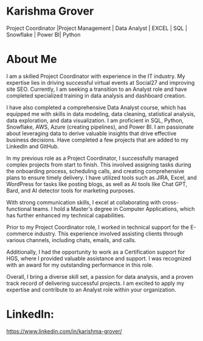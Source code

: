 # Karishma Grover
Project Coordinator |Project Management | Data Analyst | EXCEL | SQL | Snowflake | Power BI| Python
# About Me
I am a skilled Project Coordinator with experience in the IT industry. My expertise lies in driving successful virtual events at Social27 and improving site SEO. Currently, I am seeking a transition to an Analyst role and have completed specialized training in data analysis and dashboard creation.

I have also completed a comprehensive Data Analyst course, which has equipped me with skills in data modeling, data cleaning, statistical analysis, data exploration, and data visualization. I am proficient in SQL, Python, Snowflake, AWS, Azure (creating pipelines), and Power BI. I am passionate about leveraging data to derive valuable insights that drive effective business decisions. Have completed a few projects that are added to my LinkedIn and GitHub.

In my previous role as a Project Coordinator, I successfully managed complex projects from start to finish. This involved assigning tasks during the onboarding process, scheduling calls, and creating comprehensive plans to ensure timely delivery. I have utilized tools such as JIRA, Excel, and WordPress for tasks like posting blogs, as well as AI tools like Chat GPT, Bard, and AI detector tools for marketing purposes.

With strong communication skills, I excel at collaborating with cross-functional teams. I hold a Master's degree in Computer Applications, which has further enhanced my technical capabilities.

Prior to my Project Coordinator role, I worked in technical support for the E-commerce industry. This experience involved assisting clients through various channels, including chats, emails, and calls.

Additionally, I had the opportunity to work as a Certification support for HGS, where I provided valuable assistance and support. I was recognized with an award for my outstanding performance in this role.

Overall, I bring a diverse skill set, a passion for data analysis, and a proven track record of delivering successful projects. I am excited to apply my expertise and contribute to an Analyst role within your organization.

# LinkedIn: 
https://www.linkedin.com/in/karishma-grover/
